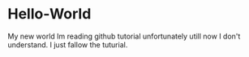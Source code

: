 # Hello-World
My new world
Im reading github tutorial unfortunately utill now I don't understand. I just fallow the tuturial.
